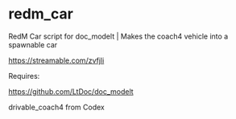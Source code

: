 # redm_car
RedM Car script for doc_modelt | Makes the coach4 vehicle into a spawnable car

https://streamable.com/zvfjli

Requires:

https://github.com/LtDoc/doc_modelt

drivable_coach4 from Codex

